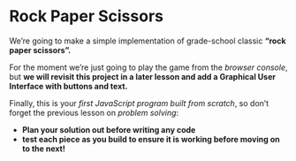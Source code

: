 # Rock Paper Scissors

We’re going to make a simple implementation of grade-school classic **“rock paper scissors”.**

For the moment we’re just going to play the game from the *browser console*, but **we will revisit this project in a later lesson and add a Graphical User Interface with buttons and text.**

Finally, this is your *first JavaScript program built from scratch*, so don’t forget the previous lesson on *problem solving*:

<ul>
<li><strong>Plan your solution out before writing any code</strong></li>
<li><strong>test each piece as you build to ensure it is working before moving on to the next!<strong></li>
</ul>

